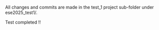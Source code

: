 All changes and commits are made in the test_1 project sub-folder under ese2025_test1/.


Test completed !!

